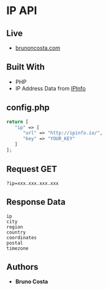 # IP API

## Live

* [brunoncosta.com](http://api.brunoncosta.com/ip/)

## Built With

* PHP
* IP Address Data from [IPInfo](https://ipinfo.io/)

## config.php
```php
return [
   "ip" => [
      "url" => "http://ipinfo.io/",
      "key" => "YOUR_KEY"
   ]
];
```

## Request GET 

```
?ip=xxx.xxx.xxx.xxx
```

## Response Data
```
ip
city
region
country
coordinates
postal
timezone
```

## Authors
* **Bruno Costa**
